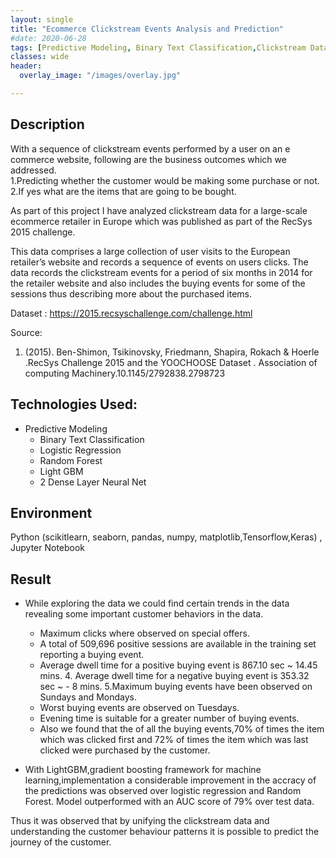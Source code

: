 ```yaml
---
layout: single
title: "Ecommerce Clickstream Events Analysis and Prediction"
#date: 2020-06-28
tags: [Predictive Modeling, Binary Text Classification,Clickstream Data,Data Trends]
classes: wide
header:
  overlay_image: "/images/overlay.jpg"

---
```

## Description
With a sequence of clickstream events performed by a user on an e commerce website, following are the business outcomes which we addressed.<br>
1.Predicting whether the customer would be making some purchase or not.<br>
2.If yes what are the items that are going to be bought.<br>

As part of this project I have analyzed clickstream data for a large-scale ecommerce retailer in Europe which was published as part of the RecSys 2015 challenge. <br>

This data comprises a large collection of user visits to the European retailer’s website and records a sequence of events on users clicks. The data records the clickstream events for a period of six months in 2014 for the retailer website and also includes the buying events for some of the sessions thus describing more about the purchased items.

Dataset : https://2015.recsyschallenge.com/challenge.html

Source:
1. (2015). Ben-Shimon, Tsikinovsky, Friedmann, Shapira, Rokach & Hoerle .RecSys Challenge 2015 and the YOOCHOOSE Dataset . Association of computing Machinery.10.1145/2792838.2798723

## Technologies Used:
- Predictive Modeling
  - Binary Text Classification
   - Logistic Regression
   - Random Forest
   - Light GBM 
   - 2 Dense Layer Neural Net
    
## Environment
Python (scikitlearn, seaborn, pandas, numpy, matplotlib,Tensorflow,Keras) , Jupyter Notebook 

## Result
- While exploring the data we could find certain trends in the data revealing some important customer behaviors in the data.
  - Maximum clicks where observed on special offers.
  - A total of 509,696 positive sessions are available in the training set reporting a buying event.
  - Average dwell time for a positive buying event is 867.10 sec ~ 14.45 mins. 4. Average dwell time for a negative buying event is 353.32 sec ~ - 8 mins. 5.Maximum buying events have been observed on Sundays and Mondays.
  - Worst buying events are observed on Tuesdays.
  - Evening time is suitable for a greater number of buying events.
  - Also we found that the of all the buying events,70% of times the item which was clicked first and 72% of times the item which was last clicked were purchased by the customer.

- With LightGBM,gradient boosting framework for machine learning,implementation a considerable improvement in the accracy of the predictions was observed over logistic regression and Random Forest. Model outperformed with an AUC score of 79% over test data.

Thus it was observed that by unifying the clickstream data and understanding the customer behaviour patterns it is possible to predict the journey of the customer.
